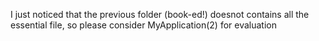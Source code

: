 I just noticed that the previous folder (book-ed!) doesnot contains all the essential file, so please consider MyApplication(2) for evaluation

